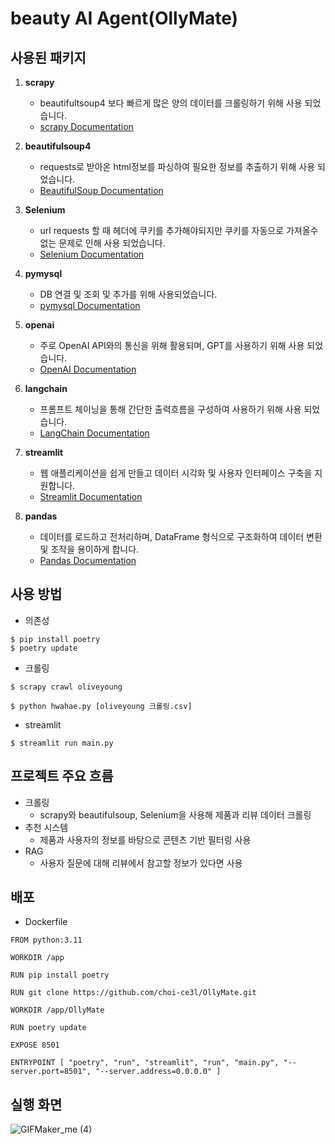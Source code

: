 # beauty AI Agent(OllyMate)

## 사용된 패키지
1. **scrapy**
    - beautifultsoup4 보다 빠르게 많은 양의 데이터를 크롤링하기 위해 사용 되었습니다.
   - [scrapy Documentation](https://docs.scrapy.org/en/latest/)


2. **beautifulsoup4**
   - requests로 받아온 html정보를 파싱하여 필요한 정보를 추출하기 위해 사용 되었습니다.
   - [BeautifulSoup Documentation](https://www.selenium.dev/documentation/)

3. **Selenium**
   - url requests 할 때 헤더에 쿠키를 추가해야되지만 쿠키를 자동으로 가져올수 없는 문제로 인해 사용 되었습니다.
   - [Selenium Documentation](https://pymysql.readthedocs.io/en/latest/)

4. **pymysql**
   - DB 연결 및 조회 및 추가를 위해 사용되었습니다.
   - [pymysql Documentation](https://pymysql.readthedocs.io/en/latest/)

5. **openai**
   - 주로 OpenAI API와의 통신을 위해 활용되며, GPT를 사용하기 위해 사용 되었습니다.
   - [OpenAI Documentation](https://beta.openai.com/docs/)
     
6. **langchain**
   - 프롬프트 체이닝을 통해 간단한 출력흐름을 구성하여 사용하기 위해 사용 되었습니다.
   - [LangChain Documentation](https://python.langchain.com/docs/)

7. **streamlit**
   - 웹 애플리케이션을 쉽게 만들고 데이터 시각화 및 사용자 인터페이스 구축을 지원합니다.
   - [Streamlit Documentation](https://docs.streamlit.io/)
  
8. **pandas**
   - 데이터를 로드하고 전처리하며, DataFrame 형식으로 구조화하여 데이터 변환 및 조작을 용이하게 합니다.
   - [Pandas Documentation](https://pandas.pydata.org/docs/)

## 사용 방법
- 의존성
```aiignore
$ pip install poetry
$ poetry update
```
- 크롤링
```aiignore
$ scrapy crawl oliveyoung
```
```aiignore
$ python hwahae.py [oliveyoung 크롤링.csv]
```

- streamlit
```aiignore
$ streamlit run main.py
```

## 프로젝트 주요 흐름
- 크롤링
  - scrapy와 beautifulsoup, Selenium을 사용해 제품과 리뷰 데이터 크롤링
- 추천 시스템
  - 제품과 사용자의 정보를 바탕으로 콘텐츠 기반 필터링 사용
- RAG
  - 사용자 질문에 대해 리뷰에서 참고할 정보가 있다면 사용

## 배포
- Dockerfile
```aiignore
FROM python:3.11

WORKDIR /app

RUN pip install poetry

RUN git clone https://github.com/choi-ce3l/OllyMate.git

WORKDIR /app/OllyMate

RUN poetry update

EXPOSE 8501

ENTRYPOINT [ "poetry", "run", "streamlit", "run", "main.py", "--server.port=8501", "--server.address=0.0.0.0" ]
```


## 실행 화면
![GIFMaker_me (4)](https://github.com/user-attachments/assets/60184b92-8378-4c72-aad3-a94336de1478)

